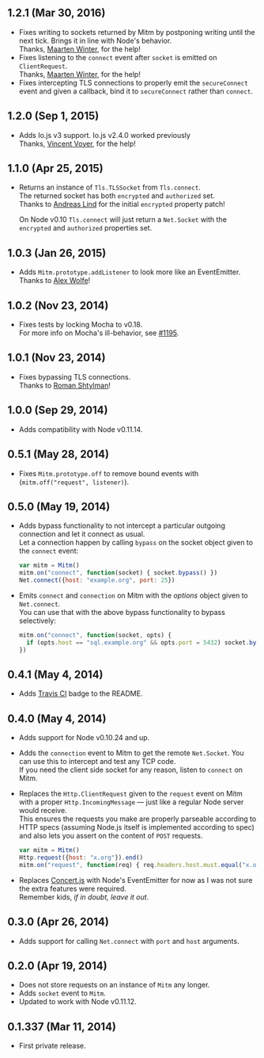 ## 1.2.1 (Mar 30, 2016)
- Fixes writing to sockets returned by Mitm by postponing writing until the next
  tick. Brings it in line with Node's behavior.  
  Thanks, [Maarten Winter](https://github.com/mwoc), for the help!
- Fixes listening to the `connect` event after `socket` is emitted on
  `ClientRequest`.  
  Thanks, [Maarten Winter](https://github.com/mwoc), for the help!
- Fixes intercepting TLS connections to properly emit the `secureConnect` event
  and given a callback, bind it to `secureConnect` rather than `connect`.

## 1.2.0 (Sep 1, 2015)
- Adds Io.js v3 support. Io.js v2.4.0 worked previously  
  Thanks, [Vincent Voyer](http://function.fr), for the help!

## 1.1.0 (Apr 25, 2015)
- Returns an instance of `Tls.TLSSocket` from `Tls.connect`.  
  The returned socket has both `encrypted` and `authorized` set.  
  Thanks to [Andreas Lind](https://github.com/papandreou) for the initial
  `encrypted` property patch!

  On Node v0.10 `Tls.connect` will just return a `Net.Socket` with the
  `encrypted` and `authorized` properties set.

## 1.0.3 (Jan 26, 2015)
- Adds `Mitm.prototype.addListener` to look more like an EventEmitter.  
  Thanks to [Alex Wolfe](https://github.com/alexkwolfe)!

## 1.0.2 (Nov 23, 2014)
- Fixes tests by locking Mocha to v0.18.  
  For more info on Mocha's ill-behavior, see
  [#1195](https://github.com/mochajs/mocha/issues/1195).

## 1.0.1 (Nov 23, 2014)
- Fixes bypassing TLS connections.  
  Thanks to [Roman Shtylman](https://github.com/defunctzombie)!

## 1.0.0 (Sep 29, 2014)
- Adds compatibility with Node v0.11.14.

## 0.5.1 (May 28, 2014)
- Fixes `Mitm.prototype.off` to remove bound events with
  (`mitm.off("request", listener)`).

## 0.5.0 (May 19, 2014)
- Adds bypass functionality to not intercept a particular outgoing connection
  and let it connect as usual.  
  Let a connection happen by calling `bypass` on the socket object given to the
  `connect` event:

  ```javascript
  var mitm = Mitm()
  mitm.on("connect", function(socket) { socket.bypass() })
  Net.connect({host: "example.org", port: 25})
  ```

- Emits `connect` and `connection` on Mitm with the _options_ object given to
  `Net.connect`.  
  You can use that with the above bypass functionality to bypass selectively:

  ```javascript
  mitm.on("connect", function(socket, opts) {
    if (opts.host == "sql.example.org" && opts.port = 5432) socket.bypass()
  })
  ```

## 0.4.1 (May 4, 2014)
- Adds [Travis CI](https://travis-ci.org) badge to the README.

## 0.4.0 (May 4, 2014)
- Adds support for Node v0.10.24 and up.
- Adds the `connection` event to Mitm to get the remote `Net.Socket`. You can
  use this to intercept and test any TCP code.  
  If you need the client side socket for any reason, listen to `connect` on
  Mitm.

- Replaces the `Http.ClientRequest` given to the `request` event on Mitm with
  a proper `Http.IncomingMessage` — just like a regular Node server would
  receive.  
  This ensures the requests you make are properly parseable according to HTTP
  specs (assuming Node.js itself is implemented according to spec) and also lets
  you assert on the content of `POST` requests.

  ```javascript
  var mitm = Mitm()
  Http.request({host: "x.org"}).end()
  mitm.on("request", function(req) { req.headers.host.must.equal("x.org") })
  ```

- Replaces [Concert.js](https://github.com/moll/js-concert) with Node's
  EventEmitter for now as I was not sure the extra features were required.  
  Remember kids, _if in doubt, leave it out_.

## 0.3.0 (Apr 26, 2014)
- Adds support for calling `Net.connect` with `port` and `host` arguments.

## 0.2.0 (Apr 19, 2014)
- Does not store requests on an instance of `Mitm` any longer.
- Adds `socket` event to `Mitm`.
- Updated to work with Node v0.11.12.

## 0.1.337 (Mar 11, 2014)
- First private release.
